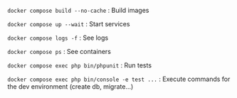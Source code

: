 `docker compose build --no-cache` : Build images

`docker compose up --wait` : Start services

`docker compose logs -f` : See logs

`docker compose ps` : See containers

`docker compose exec php bin/phpunit` : Run tests

`docker compose exec php bin/console -e test ...` : Execute commands for the dev environment (create db, migrate...)
